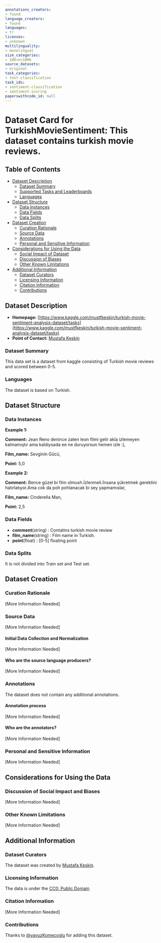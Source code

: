 ```yaml
---
annotations_creators:
- found
language_creators:
- found
languages:
- tr
licenses:
- unknown
multilinguality:
- monolingual
size_categories:
- 10K<n<100K
source_datasets:
- original
task_categories:
- text-classification
task_ids:
- sentiment-classification
- sentiment-scoring
paperswithcode_id: null
---
```


# Dataset Card for TurkishMovieSentiment: This dataset contains turkish movie reviews.

## Table of Contents
- [Dataset Description](#dataset-description)
  - [Dataset Summary](#dataset-summary)
  - [Supported Tasks and Leaderboards](#supported-tasks-and-leaderboards)
  - [Languages](#languages)
- [Dataset Structure](#dataset-structure)
  - [Data Instances](#data-instances)
  - [Data Fields](#data-fields)
  - [Data Splits](#data-splits)
- [Dataset Creation](#dataset-creation)
  - [Curation Rationale](#curation-rationale)
  - [Source Data](#source-data)
  - [Annotations](#annotations)
  - [Personal and Sensitive Information](#personal-and-sensitive-information)
- [Considerations for Using the Data](#considerations-for-using-the-data)
  - [Social Impact of Dataset](#social-impact-of-dataset)
  - [Discussion of Biases](#discussion-of-biases)
  - [Other Known Limitations](#other-known-limitations)
- [Additional Information](#additional-information)
  - [Dataset Curators](#dataset-curators)
  - [Licensing Information](#licensing-information)
  - [Citation Information](#citation-information)
  - [Contributions](#contributions)

## Dataset Description

- **Homepage:** [https://www.kaggle.com/mustfkeskin/turkish-movie-sentiment-analysis-dataset/tasks](https://www.kaggle.com/mustfkeskin/turkish-movie-sentiment-analysis-dataset/tasks)
- **Point of Contact:** [Mustafa Keskin](https://www.linkedin.com/in/mustfkeskin/)

### Dataset Summary

This data set is a dataset from kaggle consisting of Turkish movie reviews and scored between 0-5.

### Languages

The dataset is based on Turkish.

## Dataset Structure

### Data Instances

**Example 1:**

**Comment:** Jean Reno denince zaten leon filmi gelir akla izlemeyen kalmamıştır ama kaldıysada ee ne duruyorsun hemen izle :),

**Film_name:** Sevginin Gücü,

**Point:** 5,0

**Example 2:**

**Comment:** Bence güzel bi film olmush.İzlenmeli.İnsana şükretmek gerektini hatırlatıyor.Ama cok da poh pohlanacak bi sey yapmamıslar,

**Film_name:** Cinderella Man,

**Point:** 2,5

### Data Fields

- **comment**(string) : Contatins turkish movie review
- **film_name**(string) : Film name in Turkish.
- **point**(float) : [0-5] floating point

### Data Splits

It is not divided into Train set and Test set.

## Dataset Creation

### Curation Rationale

[More Information Needed]

### Source Data

[More Information Needed]

#### Initial Data Collection and Normalization

[More Information Needed]

#### Who are the source language producers?

[More Information Needed]

### Annotations

The dataset does not contain any additional annotations.

#### Annotation process

[More Information Needed]

#### Who are the annotators?

[More Information Needed]

### Personal and Sensitive Information

[More Information Needed]

## Considerations for Using the Data

### Discussion of Social Impact and Biases

[More Information Needed]

### Other Known Limitations

[More Information Needed]

## Additional Information

### Dataset Curators

The dataset was created by [Mustafa Keskin](https://www.linkedin.com/in/mustfkeskin/).  

### Licensing Information

The data is under the [CC0: Public Domain](https://creativecommons.org/publicdomain/zero/1.0/)

### Citation Information

[More Information Needed]

### Contributions

Thanks to [@yavuzKomecoglu](https://github.com/yavuzKomecoglu) for adding this dataset.